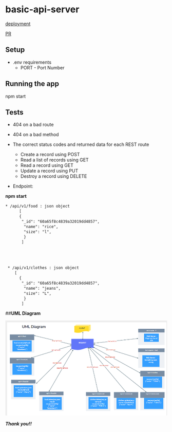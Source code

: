# basic-api-server




[deployment](https://basic-api-server-jdeitawi.herokuapp.com/)

[PR](https://github.com/jdeitawimostafa/basic-api-server/pull/1)


 ## **Setup**
* .env requirements
  * PORT - Port Number


## **Running the app**
npm start


## **Tests**
* 404 on a bad route
* 404 on a bad method
* The correct status codes and returned data for each REST route
  * Create a record using POST
  * Read a list of records using GET
  * Read a record using GET
  * Update a record using PUT
  * Destroy a record using DELETE

* Endpoint: 


**npm start**


    * /api/v1/food : json object
          [
          {
           "_id": "60a65f8c4839a32019dd4857",
            "name": "rice",
            "size": "l",
            }
           ]
           
           
           
           
     * /api/v1/clothes : json object 
        [
          {
           "_id": "60a65f8c4839a32019dd4857",
            "name": "jeans",
            "size": "L",
            }
           ]  
           
           
           
   ##**UML Diagram**
   
   
   
  ![umlDiagram](lab3.PNG)
 

***Thank you!!***

